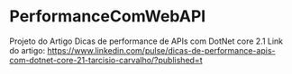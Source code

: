 # PerformanceComWebAPI
Projeto do Artigo Dicas de performance de APIs com DotNet core 2.1
Link do artigo: https://www.linkedin.com/pulse/dicas-de-performance-apis-com-dotnet-core-21-tarcisio-carvalho/?published=t

